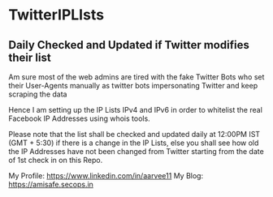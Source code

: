 # TwitterIPLIsts
## Daily Checked and Updated if Twitter modifies their list

Am sure most of the web admins are tired with the fake Twitter Bots who set their User-Agents manually as twitter bots impersonating Twitter and keep scraping the data

Hence I am setting up the IP Lists IPv4 and IPv6 in order to whitelist the real Facebook IP Addresses using whois tools.

Please note that the list shall be checked and updated daily at 12:00PM IST (GMT + 5:30) if there is a change in the IP Lists, else you shall see how old the IP Addresses have not been changed from Twitter starting from the date of 1st check in on this Repo.

My Profile: https://www.linkedin.com/in/aarvee11
My Blog: https://amisafe.secops.in
